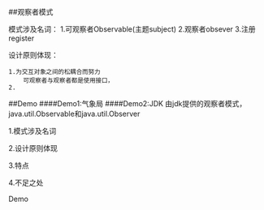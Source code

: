##观察者模式

模式涉及名词：
    1.可观察者Observable(主题subject)
    2.观察者obsever
    3.注册register
    
设计原则体现：
    
    1.为交互对象之间的松耦合而努力
        可观察者与观察者都是使用接口，
    2.
##Demo
####Demo1:气象局
####Demo2:JDK
    由jdk提供的观察者模式，java.util.Observable和java.util.Observer
        
        
        
        
1.模式涉及名词

2.设计原则体现

3.特点

4.不足之处

Demo